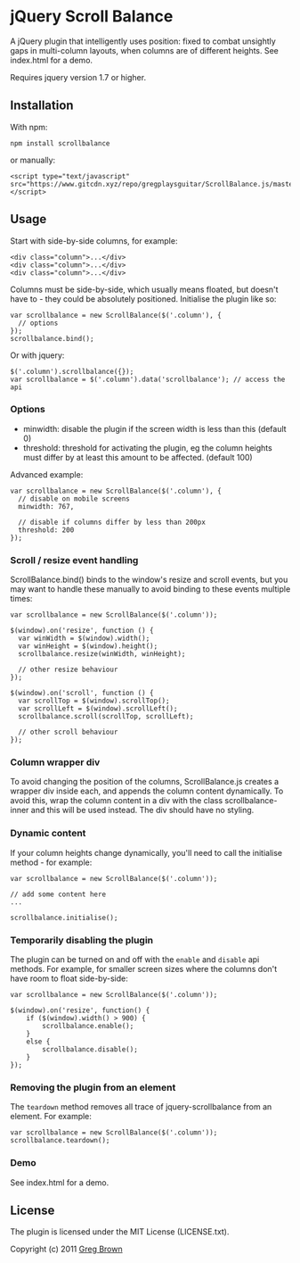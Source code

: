 # jQuery Scroll Balance

A jQuery plugin that intelligently uses position: fixed to combat unsightly gaps
in multi-column layouts, when columns are of different heights. See index.html
for a demo.

Requires jquery version 1.7 or higher.

## Installation

With npm:

    npm install scrollbalance

or manually:

    <script type="text/javascript" src="https://www.gitcdn.xyz/repo/gregplaysguitar/ScrollBalance.js/master/ScrollBalance.js"></script>

## Usage

Start with side-by-side columns, for example:

    <div class="column">...</div>
    <div class="column">...</div>
    <div class="column">...</div>

Columns must be side-by-side, which usually means floated, but doesn't have to -
they could be absolutely positioned.
Initialise the plugin like so:

    var scrollbalance = new ScrollBalance($('.column'), {
      // options
    });
    scrollbalance.bind();

Or with jquery:

    $('.column').scrollbalance({});
    var scrollbalance = $('.column').data('scrollbalance'); // access the api


### Options

- minwidth: disable the plugin if the screen width is less than this
    (default 0)
- threshold: threshold for activating the plugin, eg the column heights must
    differ by at least this amount to be affected. (default 100)

Advanced example:

    var scrollbalance = new ScrollBalance($('.column'), {
      // disable on mobile screens
      minwidth: 767,

      // disable if columns differ by less than 200px
      threshold: 200
    });

### Scroll / resize event handling

ScrollBalance.bind() binds to the window's resize and scroll events, but you
may want to handle these manually to avoid binding to these events multiple
times:

    var scrollbalance = new ScrollBalance($('.column'));

    $(window).on('resize', function () {
      var winWidth = $(window).width();
      var winHeight = $(window).height();
      scrollbalance.resize(winWidth, winHeight);

      // other resize behaviour
    });

    $(window).on('scroll', function () {
      var scrollTop = $(window).scrollTop();
      var scrollLeft = $(window).scrollLeft();
      scrollbalance.scroll(scrollTop, scrollLeft);

      // other scroll behaviour
    });

### Column wrapper div

To avoid changing the position of the columns, ScrollBalance.js creates a
wrapper div inside each, and appends the column content dynamically. To avoid
this, wrap the column content in a div with the class scrollbalance-inner and
this will be used instead. The div should have no styling.

### Dynamic content

If your column heights change dynamically, you'll need to call the initialise
method - for example:

    var scrollbalance = new ScrollBalance($('.column'));

    // add some content here
    ...

    scrollbalance.initialise();


### Temporarily disabling the plugin

The plugin can be turned on and off with the `enable` and `disable` api
methods. For example, for smaller screen sizes where the columns don't have
room to float side-by-side:

    var scrollbalance = new ScrollBalance($('.column'));

    $(window).on('resize', function() {
        if ($(window).width() > 900) {
            scrollbalance.enable();
        }
        else {
            scrollbalance.disable();                    
        }
    });


### Removing the plugin from an element

The `teardown` method removes all trace of jquery-scrollbalance from an element.
For example:

    var scrollbalance = new ScrollBalance($('.column'));
    scrollbalance.teardown();


### Demo

See index.html for a demo.

## License

The plugin is licensed under the MIT License (LICENSE.txt).

Copyright (c) 2011 [Greg Brown](http://gregbrown.co.nz)
